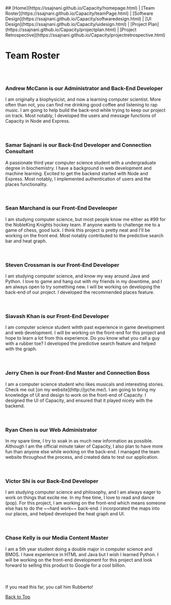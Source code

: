 <title>Team Roster</title>
## [Home](https://ssajnani.github.io/Capacity/homepage.html) | [Team Roster](https://ssajnani.github.io/Capacity/teamPage.html) | [Software Design](https://ssajnani.github.io/Capacity/softwaredesign.html) | [UI Design](https://ssajnani.github.io/Capacity/uidesign.html) | [Project Plan](https://ssajnani.github.io/Capacity/projectplan.html) | [Project Retrospective](https://ssajnani.github.io/Capacity/projectretrospective.html)

# Team Roster
<br/>
<br/>
<h3>Andrew McCann is our Administrator and Back-End Developer</h3>
I am originally a biophysicist, and now a learning computer scientist. More often than not, you can find me drinking good coffee and listening to rap music. I am going to help build the back-end while trying to keep our project on track. Most notably, I developed the users and message functions of Capacity in Node and Express.
<br/>
<br/>

<br/>
<h3>Samar Sajnani is our Back-End Developer and Connection Consultant</h3>
A passionate third year computer science student with a undergraduate degree in biochemistry. I have a background in web development and machine learning. Excited to get the backend started with Node and Express. Most notably, I implemented authentication of users and the places functionality.
<br/>
<br/>
<br/>
<h3>Sean Marchand is our Front-End Develeoper</h3>
I am studying computer science, but most people know me either as #99 for the NobleKing Knights hockey team. If anyone wants to challenge me to a game of chess, good luck. I think this project is pretty neat and I'll be working on the front end. Most notably contributed to the predictive search bar and heat graph.
<br/>
<br/>
<br/>
<h3>Steven Crossman is our Front-End Developer</h3>
I am studying computer science, and know my way around Java and Python. I love to game and hang out with my friends in my downtime, and I am always open to try something new. I will be working on developing the back-end of our project. I developed the recommended places feature.
<br/>
<br/>
<br/>
<h3>Siavash Khan is our Front-End Developer</h3>
I am computer science student wihth past experience in game development and web development. I will be working on the front-end for this project and hope to learn a lot from this experience. Do you know what you call a guy with a rubber toe? I developed the predictive search feature and helped with the graph.
<br/>
<br/>
<br/>
<h3>Jerry Chen is our Front-End Master and Connection Boss</h3>
I am a computer science student who likes musicals and interesting stories. Check me out [on my website](http://jyche.me/). I am going to bring my knowledge of UI and design to work on the front-end of Capacity. I designed the UI of Capacity, and ensured that it played nicely with the backend.
<br/>
<br/>
<br/>
<h3>Ryan Chen is our Web Administrator</h3>
In my spare time, I try to soak in as much new information as possible. Although I am the official minute taker of Capacity, I also plan to have more fun than anyone else while working on the back-end. I managed the team website throughout the process, and created data to test our application.
<br/>
<br/>
<br/>
<h3>Victor Shi is our Back-End Developer</h3>
I am studying computer science and philosophy, and I am always eager to work on things that excite me. In my free time, I love to read and dance (pop). For this project, I am working on the front-end which means someone else has to do the ~~hard work~~ back-end. I incorporated the maps into our places, and helped developed the heat graph and UI.
<br/>
<br/>
<br/>
<h3>Chase Kelly is our Media Content Master</h3>
I am a 5th year student doing a double major in computer science and BMOS. I have experience in HTML and Java but I wish I learned Python. I will be working on the front-end development for this project and look forward to selling this product to Google for a cool billion.
<br/>
<br/>
<br/>
<br/>
If you read this far, you call him Rubberto!

<a href="#top">Back to Top</a>

